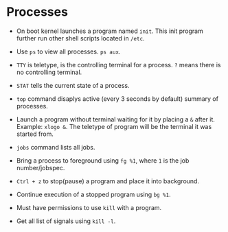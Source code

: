 # Processes

- On boot kernel launches a program named `init`. This init program further run other shell scripts located in `/etc`.

- Use `ps` to view all processes. `ps aux`.

- `TTY` is teletype, is the controlling terminal for a process. `?` means there is no controlling terminal.

- `STAT` tells the current state of a process.

- `top` command disaplys active (every 3 seconds by default) summary of processes.

- Launch a program without terminal waiting for it by placing a `&` after it. Example: `xlogo &`. The teletype of program will be the terminal it was started from.

- `jobs` command lists all jobs.

- Bring a process to foreground using `fg %1`, where `1` is the job number/jobspec.

- `Ctrl + z` to stop(pause) a program and place it into background.

- Continue execution of a stopped program using `bg %1`.

- Must have permissions to use `kill` with a program.

- Get all list of signals using `kill -l`.